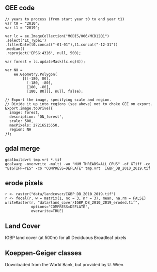 ## GEE code

```
// years to process (from start year t0 to end year t1)
var t0 = "2010";
var t1 = "2019";

var lc = ee.ImageCollection("MODIS/006/MCD12Q1")
.select('LC_Type1')
.filterDate(t0.concat("-01-01"),t1.concat("-12-31"))
.median()
.reproject('EPSG:4326', null, 500);

var forest = lc.updateMask(lc.eq(4));

var NH = 
    ee.Geometry.Polygon(
        [[[-180, 80],
          [-180, -80],
          [180, -80],
          [180, 80]]], null, false);

// Export the image, specifying scale and region.
// Divide it up into regions (see above) not to choke GEE on export.
Export.image.toDrive({
  image: forest,
  description: 'DN_forest',
  scale: 500,
  maxPixels: 27216515550,
  region: NH
});
```
## gdal merge

```
gdalbuildvrt tmp.vrt *.tif
gdalwarp -overwrite -multi -wo "NUM_THREADS=ALL_CPUS" -of GTiff -co "BIGTIFF=YES" -co "COMPRESS=DEFLATE" tmp.vrt  IGBP_DB_2010_2019.tif
```

## erode pixels

```
r <- raster("data/landcover/IGBP_DB_2010_2019.tif")
r <- focal(r, w = matrix(1, nc = 3, nr = 3), mean, na.rm = FALSE)
writeRaster(r, "data/land_cover/IGBP_DB_2010_2019_eroded.tif",
            options="COMPRESS=DEFLATE", 
            overwrite=TRUE)
```

## Land Cover

IGBP land cover (at 500m) for all Deciduous Broadleaf pixels

## Koeppen-Geiger classes

Downloaded from the World Bank, but provided by U. Wien.

